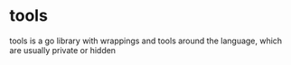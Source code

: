 # tools
tools is a go library with wrappings and tools around the language, which are usually private or hidden
